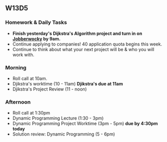 ## W13D5
### Homework & Daily Tasks

* **Finish yesterday's Dijkstra's Algorithm project and turn in on [Jobberwocky][Jobberwocky] by 9am.**
* Continue applying to companies!  40 application quota begins this week.
* Continue to think about what your next project will be & who you will work with.

### Morning

* Roll call at 10am.
* Djikstra's worktime (10 - 11am) **Djikstra's due at 11am**
* Djikstra's Project Review (11 - noon)

### Afternoon

* Roll call at 1:30pm
* Dynamic Programming Lecture (1:30 - 3pm)
* Dynamic Programming Project Worktime (3pm - 5pm) **due by 4:30pm today**
* Solution review: Dynamic Programming (5 - 6pm)


[Jobberwocky]: http://progress.appacademy.io/jobberwocky
